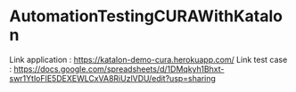 # AutomationTestingCURAWithKatalon

Link application : https://katalon-demo-cura.herokuapp.com/
Link test case : https://docs.google.com/spreadsheets/d/1DMqkyh1Bhxt-swr1YtloFIE5DEXEWLCxVA8RiUzlVDU/edit?usp=sharing
